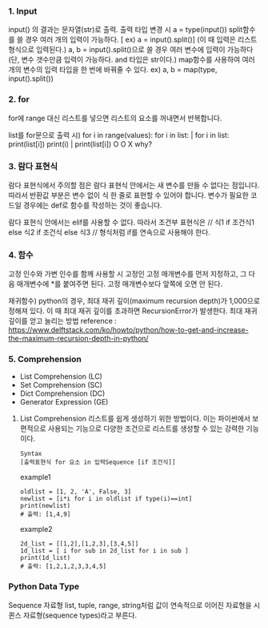 ### 1. Input
input() 의 결과는 문자열(str)로 출력.
출력 타입 변경 시  a = type(input())
split함수를 쓸 경우 여러 개의 입력이 가능하다. [ ex) a = input().split()] (이 때 입력은 리스트 형식으로 입력된다.)
a, b = input().split()으로 쓸 경우 여러 변수에 입력이 가능하다(단, 변수 갯수만큼 입력이 가능하다. and 타입은 str이다.)
map함수를 사용하여 여러 개의 변수의 입력 타입을 한 번에 바꿔줄 수 있다. ex) a, b = map(type, input().split())
   
   
### 2. for
for에 range 대신 리스트를 넣으면 리스트의 요소를 꺼내면서 반복합니다.

list를 for문으로 출력 시)
for i in range(values):       for i in list:        |    for i in list:
   print(list[i])                print(i)           |       print(list[i])
       O                              O                            X                why?

### 3. 람다 표현식
람다 표현식에서 주의할 점은 람다 표현식 안에서는 새 변수를 만들 수 없다는 점입니다. 
따라서 반환값 부분은 변수 없이 식 한 줄로 표현할 수 있어야 합니다. 변수가 필요한 코드일 경우에는 def로 함수를 작성하는 것이 좋습니다.
   
람다 표현식 안에서는 elif를 사용할 수 없다. 따라서 조건부 표현식은 //  식1 if 조건식1 else 식2 if 조건식 else 식3 // 형식처럼 if를 연속으로 사용해야 한다.
   
   
### 4. 함수
고정 인수와 가변 인수를 함께 사용할 시 고정인 고정 매개변수를 먼저 지정하고, 그 다음 매개변수에 *를 붙여주면 된다. 
고정 매개변수보다 앞쪽에 오면 안 된다.
 
재귀함수)
python의 경우, 최대 재귀 깊이(maximum recursion depth)가 1,000으로 정해져 있다. 이 때 최대 재귀 깊이를 초과하면 RecursionError가 발생한다.
최대 재귀 깊이를 얻고 늘리는 방법 reference : https://www.delftstack.com/ko/howto/python/how-to-get-and-increase-the-maximum-recursion-depth-in-python/

### 5. Comprehension
+ List Comprehension (LC)
+ Set Comprehension (SC)
+ Dict Comprehension (DC)
+ Generator Expression (GE)

1. List Comprehension
   리스트를 쉽게 생성하기 위한 방법이다. 이는 파이썬에서 보편적으로 사용되는 기능으로 다양한 조건으로 리스트를 생성할 수 있는 강력한 기능이다.
   ```
   Syntax
   [출력표현식 for 요소 in 입력Sequence [if 조건식]]
   ```
   
   example1
   ```
   oldlist = [1, 2, 'A', False, 3]
   newlist = [i*i for i in oldlist if type(i)==int]
   print(newlist)
   # 출력: [1,4,9]
   ```
   
   example2
   ```
   2d_list = [[1,2],[1,2,3],[3,4,5]]
   1d_list = [ i for sub in 2d_list for i in sub ]
   print(1d_list)
   # 출력: [1,2,1,2,3,3,4,5]
   ```
   
### Python Data Type

Sequence 자료형
list, tuple, range, string처럼 값이 연속적으로 이어진 자료형을 시퀸스 자료형(sequence types)라고 부른다.
